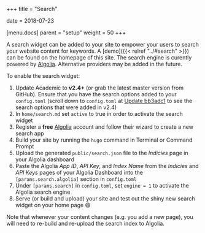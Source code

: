 +++
title = "Search"

date = 2018-07-23

[menu.docs]
  parent = "setup"
  weight = 50
+++

A search widget can be added to your site to empower your users to search your website content for keywords. A [demo]({{< relref "../#search" >}}) can be found on the homepage of this site. The search engine is curently powered by [Algolia](https://www.algolia.com). Alternative providers may be added in the future.

To enable the search widget:

1. Update Academic to **v2.4+** (or grab the latest master version from GitHub). Ensure that you have the search options added to your `config.toml` (scroll down to `config.toml` at [Update bb3adc1](https://github.com/gcushen/hugo-academic/commit/bb3adc17813f4126b80723504aec934d0c8cf8a9) to see the search options that were added in v2.4)
2. In `home/search.md` set `active` to true in order to activate the search widget
3. Register a **free** [Algolia](https://www.algolia.com) account and follow their wizard to create a new search app 
4. Build your site by running the `hugo` command in Terminal or Command Prompt
5. Upload the generated `public/search.json` file to the *Indicies* page in your Algolia dashboard
6. Paste the Algolia *App ID*, *API Key*, and *Index Name* from the *Indicies* and *API Keys* pages of your Algolia Dashboard into the `[params.search.algolia]` section in `config.toml`
7. Under `[params.search]` in `config.toml`, set `engine = 1` to activate the Algolia search engine
8. Serve (or build and upload) your site and test out the shiny new search widget on your home page :smile:

Note that whenever your content changes (e.g. you add a new page), you will need to re-build and re-upload the search index to Algolia.
 
